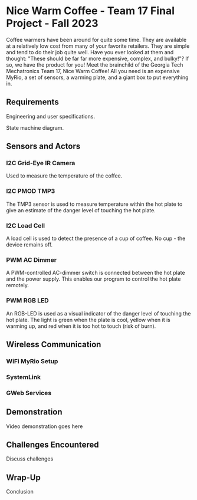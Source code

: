 # Nice Warm Coffee - Team 17 Final Project - Fall 2023

Coffee warmers have been around for quite some time. They are available at a relatively low cost from many of your favorite retailers. They are simple and tend to do their job quite well. Have you ever looked at them and thought: "These should be far far more expensive, complex, and bulky!"? If so, we have the product for you! Meet the brainchild of the Georgia Tech Mechatronics Team 17, Nice Warm Coffee! All you need is an expensive MyRio, a set of sensors, a warming plate, and a giant box to put everything in.

## Requirements

Engineering and user specifications.

State machine diagram.

## Sensors and Actors

### I2C Grid-Eye IR Camera
Used to measure the temperature of the coffee. 

### I2C PMOD TMP3
The TMP3 sensor is used to measure temperature within the hot plate to give an estimate of the danger level of touching the hot plate.

### I2C Load Cell
A load cell is used to detect the presence of a cup of coffee. No cup - the device remains off.

### PWM AC Dimmer
A PWM-controlled AC-dimmer switch is connected between the hot plate and the power supply. This enables our program to control the hot plate remotely. 

### PWM RGB LED
An RGB-LED is used as a visual indicator of the danger level of touching the hot plate. The light is green when the plate is cool, yellow when it is warming up, and red when it is too hot to touch (risk of burn).

## Wireless Communication

### WiFi MyRio Setup

### SystemLink

### GWeb Services

## Demonstration

Video demonstration goes here

## Challenges Encountered

Discuss challenges

## Wrap-Up

Conclusion
